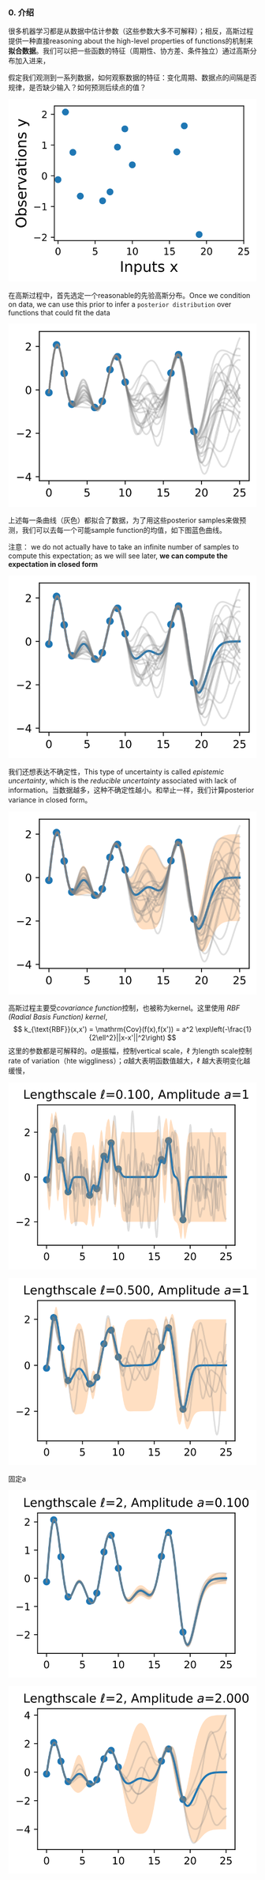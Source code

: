 ### 0. 介绍

很多机器学习都是从数据中估计参数（这些参数大多不可解释）；相反，高斯过程提供一种直接reasoning about the high-level properties of functions的机制来**拟合数据**。我们可以把一些函数的特征（周期性、协方差、条件独立）通过高斯分布加入进来，

假定我们观测到一系列数据，如何观察数据的特征：变化周期、数据点的间隔是否规律，是否缺少输入？如何预测后续点的值？

![gp-observed-data](./imags/gp-observed-data.svg)

在高斯过程中，首先选定一个reasonable的先验高斯分布。Once we condition on data, we can use this prior to infer a `posterior distribution` over functions that could fit the data

![gp-sample-posterior-functions](./imags/gp-sample-posterior-functions.svg)

上述每一条曲线（灰色）都拟合了数据，为了用这些posterior samples来做预测，我们可以去每一个可能sample function的均值，如下图蓝色曲线。

注意： we do not actually have to take an infinite number of samples to compute this expectation; as we will see later, **we can compute the expectation in closed form**

![gp-posterior-samples](./imags/gp-posterior-samples.svg)

我们还想表达不确定性，This type of uncertainty is called *epistemic uncertainty*, which is the *reducible uncertainty* associated with lack of information。当数据越多，这种不确定性越小。和举止一样，我们计算posterior variance in closed form。

![gp-posterior-samples-95](./imags/gp-posterior-samples-95.svg)

高斯过程主要受*covariance function*控制，也被称为kernel。这里使用 *RBF (Radial Basis Function) kernel*, 
$$
k_{\text{RBF}}(x,x') = \mathrm{Cov}(f(x),f(x')) = a^2 \exp\left(-\frac{1}{2\ell^2}||x-x'||^2\right)
$$
这里的参数都是可解释的。$a$是振幅，控制vertical scale，$\ell$ 为length scale控制 rate of variation（hte wiggliness）；$a$越大表明函数值越大，$\ell$ 越大表明变化越缓慢，

![gp-postpoint1](./imags/gp-postpoint1.svg)

![gp-postpoint5](./imags/gp-postpoint5.svg)

固定a

![gp-postapoint1](./imags/gp-postapoint1.svg)

![gp-posta2](./imags/gp-posta2.svg)